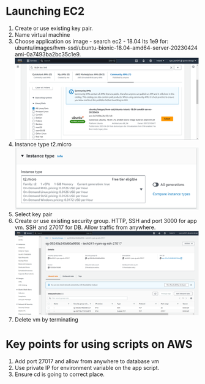 # Launching EC2
1. Create or use existing key pair.
2. Name virtual machine
3. Choose application os image - search ec2 - 18.04 lts 1e9 for: ubuntu/images/hvm-ssd/ubuntu-bionic-18.04-amd64-server-20230424 ami-0a7493ba2bc35c1e9.![Alt text](screenshot1.png) 
4. Instance type t2.micro![Alt text](<Screenshot 2023-07-03 150049.png>)
5. Select key pair
6. Create or use existing security group. HTTP, SSH and port 3000 for app vm. SSH and 27017 for DB. Allow traffic from anywhere.![Alt text](<Screenshot 2023-07-03 155049.png>)
7. Delete vm by terminating 

# Key points for using scripts on AWS
1. Add port 27017 and allow from anywhere to database vm
2. Use private IP for environment variable on the app script.
3. Ensure cd is going to correct place.